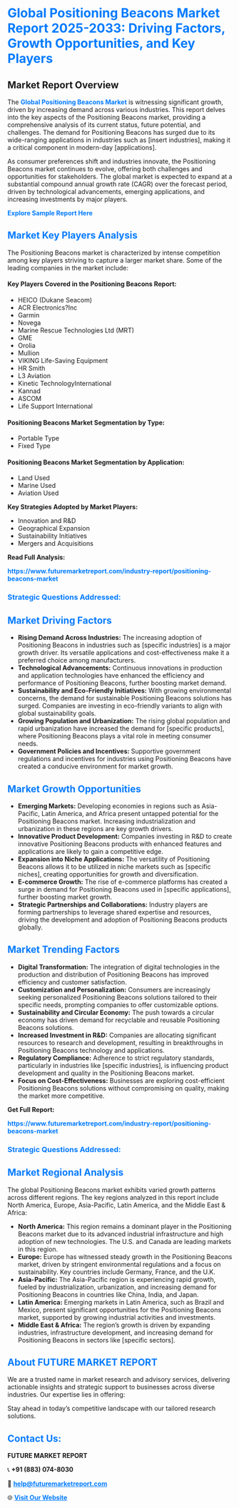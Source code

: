 <h1 style="color: #007BFF;">Global Positioning Beacons Market Report 2025-2033: Driving Factors, Growth Opportunities, and Key Players</h1>

<section id="overview">
<h2>Market Report Overview</h2>
<p>The <a href="https://www.futuremarketreport.com/industry-report/positioning-beacons-market" style="color: #007BFF; text-decoration: none;"><strong>Global Positioning Beacons Market</strong></a> is witnessing significant growth, driven by increasing demand across various industries. This report delves into the key aspects of the Positioning Beacons market, providing a comprehensive analysis of its current status, future potential, and challenges. The demand for Positioning Beacons has surged due to its wide-ranging applications in industries such as [insert industries], making it a critical component in modern-day [applications].</p>
<p>As consumer preferences shift and industries innovate, the Positioning Beacons market continues to evolve, offering both challenges and opportunities for stakeholders. The global market is expected to expand at a substantial compound annual growth rate (CAGR) over the forecast period, driven by technological advancements, emerging applications, and increasing investments by major players.</p>
</section>

<section id="overview">
<p><a href="https://www.futuremarketreport.com/request-sample/reportId=29123" style="color: #007BFF; text-decoration: none;"><strong>Explore Sample Report Here</strong></a></p>
</section>

<section id="key-players">
<h2 style="color: #007BFF;">Market Key Players Analysis</h2>
<p>The Positioning Beacons market is characterized by intense competition among key players striving to capture a larger market share. Some of the leading companies in the market include:</p>
<h4>Key Players Covered in the Positioning Beacons Report:</h4>
<ul><li>HEICO (Dukane Seacom)</li><li>ACR Electronics?Inc</li><li>Garmin</li><li>Novega</li><li>Marine Rescue Technologies Ltd (MRT)</li><li>GME</li><li>Orolia</li><li>Mullion</li><li>VIKING Life-Saving Equipment</li><li>HR Smith</li><li>L3 Aviation</li><li>Kinetic TechnologyInternational</li><li>Kannad</li><li>ASCOM</li><li>Life Support International</li></ul>
<h4>Positioning Beacons Market Segmentation by Type:</h4>
<ul><li>Portable Type</li><li>Fixed Type</li></ul>

<h4>Positioning Beacons Market Segmentation by Application:</h4>
<ul><li>Land Used</li><li>Marine Used</li><li>Aviation Used</li></ul>
<p><strong>Key Strategies Adopted by Market Players:</strong></p>
<ul>
<li>Innovation and R&D</li>
<li>Geographical Expansion</li>
<li>Sustainability Initiatives</li>
<li>Mergers and Acquisitions</li>
</ul>
</section>

<section>
<p><strong>Read Full Analysis: </strong></p><a href="https://www.futuremarketreport.com/industry-report/positioning-beacons-market" style="color: #007BFF; text-decoration: none;"><strong>https://www.futuremarketreport.com/industry-report/positioning-beacons-market</strong></a>
<h3 style="color: #007BFF;">Strategic Questions Addressed:</h3>
</section>

<section id="driving-factors">
<h2 style="color: #007BFF;">Market Driving Factors</h2>
<ul>
<li><strong>Rising Demand Across Industries:</strong> The increasing adoption of Positioning Beacons in industries such as [specific industries] is a major growth driver. Its versatile applications and cost-effectiveness make it a preferred choice among manufacturers.</li>
<li><strong>Technological Advancements:</strong> Continuous innovations in production and application technologies have enhanced the efficiency and performance of Positioning Beacons, further boosting market demand.</li>
<li><strong>Sustainability and Eco-Friendly Initiatives:</strong> With growing environmental concerns, the demand for sustainable Positioning Beacons solutions has surged. Companies are investing in eco-friendly variants to align with global sustainability goals.</li>
<li><strong>Growing Population and Urbanization:</strong> The rising global population and rapid urbanization have increased the demand for [specific products], where Positioning Beacons plays a vital role in meeting consumer needs.</li>
<li><strong>Government Policies and Incentives:</strong> Supportive government regulations and incentives for industries using Positioning Beacons have created a conducive environment for market growth.</li>
</ul>
</section>

<section id="growth-opportunities">
<h2 style="color: #007BFF;">Market Growth Opportunities</h2>
<ul>
<li><strong>Emerging Markets:</strong> Developing economies in regions such as Asia-Pacific, Latin America, and Africa present untapped potential for the Positioning Beacons market. Increasing industrialization and urbanization in these regions are key growth drivers.</li>
<li><strong>Innovative Product Development:</strong> Companies investing in R&D to create innovative Positioning Beacons products with enhanced features and applications are likely to gain a competitive edge.</li>
<li><strong>Expansion into Niche Applications:</strong> The versatility of Positioning Beacons allows it to be utilized in niche markets such as [specific niches], creating opportunities for growth and diversification.</li>
<li><strong>E-commerce Growth:</strong> The rise of e-commerce platforms has created a surge in demand for Positioning Beacons used in [specific applications], further boosting market growth.</li>
<li><strong>Strategic Partnerships and Collaborations:</strong> Industry players are forming partnerships to leverage shared expertise and resources, driving the development and adoption of Positioning Beacons products globally.</li>
</ul>
</section>

<section id="trending-factors">
<h2 style="color: #007BFF;">Market Trending Factors</h2>
<ul>
<li><strong>Digital Transformation:</strong> The integration of digital technologies in the production and distribution of Positioning Beacons has improved efficiency and customer satisfaction.</li>
<li><strong>Customization and Personalization:</strong> Consumers are increasingly seeking personalized Positioning Beacons solutions tailored to their specific needs, prompting companies to offer customizable options.</li>
<li><strong>Sustainability and Circular Economy:</strong> The push towards a circular economy has driven demand for recyclable and reusable Positioning Beacons solutions.</li>
<li><strong>Increased Investment in R&D:</strong> Companies are allocating significant resources to research and development, resulting in breakthroughs in Positioning Beacons technology and applications.</li>
<li><strong>Regulatory Compliance:</strong> Adherence to strict regulatory standards, particularly in industries like [specific industries], is influencing product development and quality in the Positioning Beacons market.</li>
<li><strong>Focus on Cost-Effectiveness:</strong> Businesses are exploring cost-efficient Positioning Beacons solutions without compromising on quality, making the market more competitive.</li>
</ul>
</section>

<section>
<p><strong>Get Full Report: </strong></p><a href="https://www.futuremarketreport.com/industry-report/positioning-beacons-market" style="color: #007BFF; text-decoration: none;"><strong>https://www.futuremarketreport.com/industry-report/positioning-beacons-market</strong></a>
<h3 style="color: #007BFF;">Strategic Questions Addressed:</h3>
</section>


<section id="regional-analysis">
<h2 style="color: #007BFF;">Market Regional Analysis</h2>
<p>The global Positioning Beacons market exhibits varied growth patterns across different regions. The key regions analyzed in this report include North America, Europe, Asia-Pacific, Latin America, and the Middle East & Africa:</p>
<ul>
<li><strong>North America:</strong> This region remains a dominant player in the Positioning Beacons market due to its advanced industrial infrastructure and high adoption of new technologies. The U.S. and Canada are leading markets in this region.</li>
<li><strong>Europe:</strong> Europe has witnessed steady growth in the Positioning Beacons market, driven by stringent environmental regulations and a focus on sustainability. Key countries include Germany, France, and the U.K.</li>
<li><strong>Asia-Pacific:</strong> The Asia-Pacific region is experiencing rapid growth, fueled by industrialization, urbanization, and increasing demand for Positioning Beacons in countries like China, India, and Japan.</li>
<li><strong>Latin America:</strong> Emerging markets in Latin America, such as Brazil and Mexico, present significant opportunities for the Positioning Beacons market, supported by growing industrial activities and investments.</li>
<li><strong>Middle East & Africa:</strong> The region’s growth is driven by expanding industries, infrastructure development, and increasing demand for Positioning Beacons in sectors like [specific sectors].</li>
</ul>
</section>

<footer>
<h2 style="color: #007BFF;">About FUTURE MARKET REPORT</h2>
<p>We are a trusted name in market research and advisory services, delivering actionable insights and strategic support to businesses across diverse industries. Our expertise lies in offering:</p>

<p>Stay ahead in today’s competitive landscape with our tailored research solutions.</p>

<h2 style="color: #007BFF;">Contact Us:</h2>
<p><strong>FUTURE MARKET REPORT</strong></p>
<p>📞 <strong>+91 (883) 074-8030</strong></p>
<p>📧 <strong><a href="mailto:help@futuremarketreport.com" style="color: #007BFF;">help@futuremarketreport.com</a></strong></p>
<p>🌐 <strong><a href="https://www.futuremarketreport.com/" style="color: #007BFF;">Visit Our Website</a></strong></p>
</footer>
